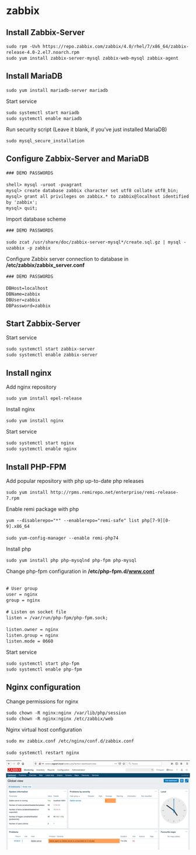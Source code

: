 # zabbix

## Install Zabbix-Server
```
sudo rpm -Uvh https://repo.zabbix.com/zabbix/4.0/rhel/7/x86_64/zabbix-release-4.0-2.el7.noarch.rpm
sudo yum install zabbix-server-mysql zabbix-web-mysql zabbix-agent
```

## Install MariaDB

```
sudo yum install mariadb-server mariadb
```

Start service
```
sudo systemctl start mariadb
sudo systemctl enable mariadb
```
 
Run security script (Leave it blank, if you've just installed MariaDB)
```
sudo mysql_secure_installation
```

## Configure Zabbix-Server and MariaDB
```
### DEMO PASSWORDS

shell> mysql -uroot -pvagrant
mysql> create database zabbix character set utf8 collate utf8_bin;
mysql> grant all privileges on zabbix.* to zabbix@localhost identified by 'zabbix';
mysql> quit;
```

Import database scheme
```
### DEMO PASSWORDS

sudo zcat /usr/share/doc/zabbix-server-mysql*/create.sql.gz | mysql -uzabbix -p zabbix
```

Configure Zabbix server connection to database in **/etc/zabbix/zabbix_server.conf**
```
### DEMO PASSWORDS

DBHost=localhost
DBName=zabbix
DBUser=zabbix
DBPassword=zabbix
```

## Start Zabbix-Server

Start service
```
sudo systemctl start zabbix-server
sudo systemctl enable zabbix-server
```


## Install nginx

Add nginx repository
```
sudo yum install epel-release
```

Install nginx
```
sudo yum install nginx
```

Start service
```
sudo systemctl start nginx
sudo systemctl enable nginx
```


## Install PHP-FPM

Add popular repository with php up-to-date php releases
```
sudo yum install http://rpms.remirepo.net/enterprise/remi-release-7.rpm
```

Enable remi package with php
```
yum --disablerepo="*" --enablerepo="remi-safe" list php[7-9][0-9].x86_64

sudo yum-config-manager --enable remi-php74
```

Install php
```
sudo yum install php php-mysqlnd php-fpm php-mysql
```

Change php-fpm configuration in **/etc/php-fpm.d/www.conf**
```

# User group
user = nginx
group = nginx

# Listen on socket file
listen = /var/run/php-fpm/php-fpm.sock;

listen.owner = nginx
listen.group = nginx
listen.mode = 0660
```

Start service
```
sudo systemctl start php-fpm
sudo systemctl enable php-fpm
```

## Nginx configuration
Change permissions for nginx
```
sudo chown -R nginx:nginx /var/lib/php/session
sudo chown -R nginx:nginx /etc/zabbix/web
```

Nginx virtual host configuration
```
sudo mv zabbix.conf /etc/nginx/conf.d/zabbix.conf

sudo systemctl restart nginx
```


![ps](screenshots/screenshot-monitoring-zabbix.png)



